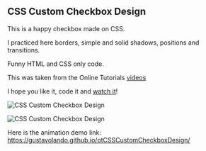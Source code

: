 ## CSS Custom Checkbox Design

This is a happy checkbox made on CSS.

I practiced here borders, simple and solid shadows, positions and transitions.

Funny HTML and CSS only code.

This was taken from the Online Tutorials [videos](https://www.youtube.com/watch?v=Lc1Neq59c-A)

I hope you like it, code it and [watch it](https://gustavolando.github.io/otCSSCustomCheckboxDesign/)!

![CSS Custom Checkbox Design](https://gustavolando.github.io/otCSSCustomCheckboxDesign/CSS%20Custom%20Checkbox%20Design%201.png)

![CSS Custom Checkbox Design](https://gustavolando.github.io/otCSSCustomCheckboxDesign/CSS%20Custom%20Checkbox%20Design%202.png)

Here is the animation demo link:  https://gustavolando.github.io/otCSSCustomCheckboxDesign/
